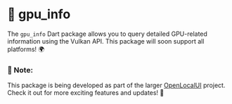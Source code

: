 # 🚀 gpu_info

The `gpu_info` Dart package allows you to query detailed GPU-related information using the Vulkan API. This package will soon support all platforms! 🌍

### 📢 Note:
This package is being developed as part of the larger [OpenLocalUI](https://github.com/WilliamKarolDiCioccio/open_local_ui) project. Check it out for more exciting features and updates! 🌟
